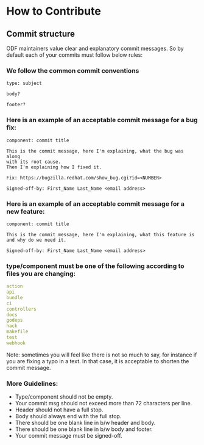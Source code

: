 # How to Contribute

## Commit structure

ODF maintainers value clear and explanatory commit messages. So by default each of your commits must follow below rules:

### We follow the common commit conventions
```
type: subject

body?

footer?
```

### Here is an example of an acceptable commit message for a bug fix:
```
component: commit title

This is the commit message, here I'm explaining, what the bug was along
with its root cause.
Then I'm explaining how I fixed it.

Fix: https://bugzilla.redhat.com/show_bug.cgi?id=<NUMBER>

Signed-off-by: First_Name Last_Name <email address>
```

### Here is an example of an acceptable commit message for a new feature:
```
component: commit title

This is the commit message, here I'm explaining, what this feature is
and why do we need it.

Signed-off-by: First_Name Last_Name <email address>
```

### type/component must be one of the following according to files you are changing:
```yaml
action
api
bundle
ci
controllers
docs
godeps
hack
makefile
test
webhook
```

Note: sometimes you will feel like there is not so much to say, for instance if you are fixing a typo in a text. In that case, it is acceptable to shorten the commit message.

### More Guidelines:
- Type/component should not be empty.
- Your commit msg should not exceed more than 72 characters per line.
- Header should not have a full stop.
- Body should always end with the full stop.
- There should be one blank line in b/w header and body.
- There should be one blank line in b/w body and footer.
- Your commit message must be signed-off.
